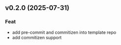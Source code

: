 ## v0.2.0 (2025-07-31)

### Feat

- add pre-commit and commitizen into template repo
- add commitizen support
